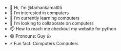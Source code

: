 - 👋 Hi, I’m @farhankamal05
- 👀 I’m interested in computers
- 🌱 I’m currently learning computers
- 💞️ I’m looking to collaborate on computers
- 📫 How to reach me checkout my website for python
- 😄 Pronouns: Guy 👍
- ⚡ Fun fact: Computers Computers

<!---
farhankamal05/farhankamal05 is a ✨ special ✨ repository because its `README.md` (this file) appears on your GitHub profile.
You can click the Preview link to take a look at your changes.
--->
